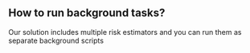 
## How to run background tasks?

Our solution includes multiple risk estimators and you can run them as separate background scripts 